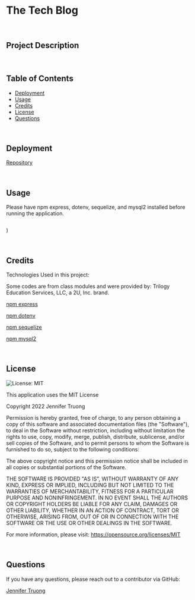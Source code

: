 # The Tech Blog

<br/>

## Project Description



<br/>

## Table of Contents
- [Deployment](#installation)
- [Usage](#usage)
- [Credits](#credits)
- [License](#license)
- [Questions](#questions)

<br/>

## Deployment
  

[Repository]()

<br/>

## Usage
Please have npm express, dotenv, sequelize, and mysql2 installed before running the application. 

![]()

![]())


<br/>

## Credits
Technologies Used in this project:

Some codes are from class modules and were provided by: Trilogy Education Services, LLC, a 2U, Inc. brand.
  
[npm express](https://www.npmjs.com/package/express)

[npm dotenv](https://www.npmjs.com/package/dotenv)

[npm sequelize](https://www.npmjs.com/package/sequelize)

[npm mysql2](https://www.npmjs.com/package/mysql2)

<br/>

## License 
![License: MIT](https://img.shields.io/badge/License-MIT-yellow.svg)
  
This application uses the MIT License

Copyright 2022 Jennifer Truong

Permission is hereby granted, free of charge, to any person obtaining a copy of this software and associated documentation files (the "Software"), to deal in the Software without restriction, including without limitation the rights to use, copy, modify, merge, publish, distribute, sublicense, and/or sell copies of the Software, and to permit persons to whom the Software is furnished to do so, subject to the following conditions:

The above copyright notice and this permission notice shall be included in all copies or substantial portions of the Software.

THE SOFTWARE IS PROVIDED "AS IS", WITHOUT WARRANTY OF ANY KIND, EXPRESS OR IMPLIED, INCLUDING BUT NOT LIMITED TO THE WARRANTIES OF MERCHANTABILITY, FITNESS FOR A PARTICULAR PURPOSE AND NONINFRINGEMENT. IN NO EVENT SHALL THE AUTHORS OR COPYRIGHT HOLDERS BE LIABLE FOR ANY CLAIM, DAMAGES OR OTHER LIABILITY, WHETHER IN AN ACTION OF CONTRACT, TORT OR OTHERWISE, ARISING FROM, OUT OF OR IN CONNECTION WITH THE SOFTWARE OR THE USE OR OTHER DEALINGS IN THE SOFTWARE.

For more information, please visit: https://opensource.org/licenses/MIT

<br/>


## Questions
If you have any questions, please reach out to a contributor via GitHub:

[Jennifer Truong](https://github.com/jentruong09)
